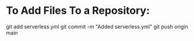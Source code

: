 # To Add Files To a Repository:

git add serverless.yml
git commit -m "Added serverless.yml"
git push origin main
